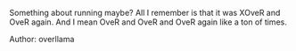 Something about running maybe? All I remember is that it was XOveR and OveR again. And I mean OveR and OveR and OveR again like a ton of times.

Author: overllama
